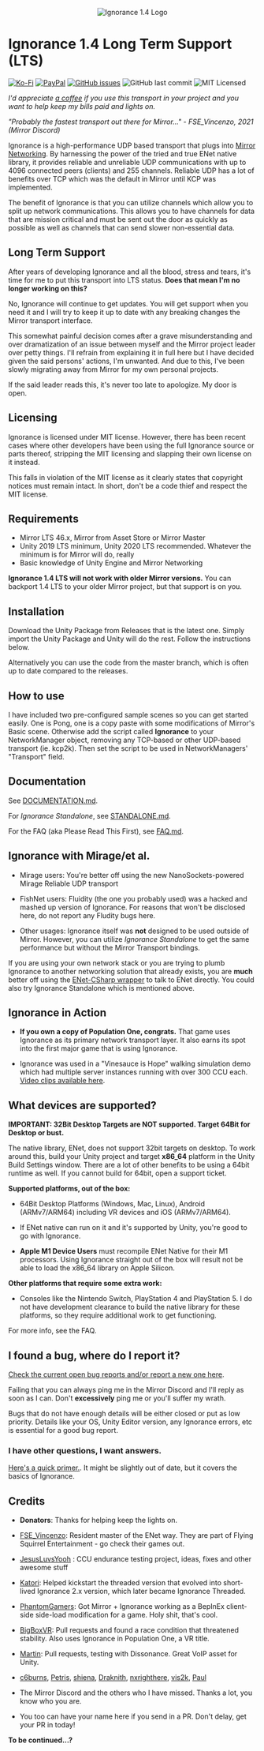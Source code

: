 <p align="center">
  <img src="http://oiran.studio/images/ignorance14.png" alt="Ignorance 1.4 Logo"/>
</p>

Ignorance 1.4 Long Term Support (LTS)
=============
[![Ko-Fi](https://img.shields.io/badge/Donate-Ko--Fi-red)](https://ko-fi.com/coburn) 
[![PayPal](https://img.shields.io/badge/Donate-PayPal-blue)](https://paypal.me/coburn64) 
[![GitHub issues](https://img.shields.io/github/issues/SoftwareGuy/Ignorance.svg)](https://github.com/SoftwareGuy/Ignorance/issues)
![GitHub last commit](https://img.shields.io/github/last-commit/SoftwareGuy/Ignorance.svg) ![MIT Licensed](https://img.shields.io/badge/license-MIT-green.svg)

_I'd appreciate [a coffee](https://ko-fi.com/coburn) if you use this transport in your project and you want to help keep my bills paid and lights on._

_"Probably the fastest transport out there for Mirror..." - FSE_Vincenzo, 2021 (Mirror Discord)_

Ignorance is a high-performance UDP based transport that plugs into [Mirror Networking](https://github.com/vis2k/Mirror). By harnessing the power of the tried and true ENet native library, it provides reliable and unreliable UDP communications with up to 4096 connected peers (clients) and 255 channels. Reliable UDP has a lot of benefits over TCP which was the default in Mirror until KCP was implemented.

The benefit of Ignorance is that you can utilize channels which allow you to split up network communications. This allows you to have channels for data that are mission critical and must be sent out the door as quickly as possible as well as channels that can send slower non-essential data.

Long Term Support
------------
After years of developing Ignorance and all the blood, stress and tears, it's time for me to put this transport into LTS status. **Does that mean I'm no longer working on this?** 

No, Ignorance will continue to get updates. You will get support when you need it and I will try to keep it up to date with any breaking changes the Mirror transport interface.

This somewhat painful decision comes after a grave misunderstanding and over dramatization of an issue between myself and the Mirror project leader over petty things. I'll refrain from explaining it in full here but I have decided given the said persons' actions, I'm unwanted. And due to this, I've been slowly migrating away from Mirror for my own personal projects.

If the said leader reads this, it's never too late to apologize. My door is open.

Licensing
------------
Ignorance is licensed under MIT license. However, there has been recent cases where other developers have been using the full Ignorance source or parts thereof, stripping the MIT licensing and slapping their own license on it instead.

This falls in violation of the MIT license as it clearly states that copyright notices must remain intact. In short, don't be a code thief and respect the MIT license.

Requirements
-----------
- Mirror LTS 46.x, Mirror from Asset Store or Mirror Master
- Unity 2019 LTS minimum, Unity 2020 LTS recommended. Whatever the minimum is for Mirror will do, really
- Basic knowledge of Unity Engine and Mirror Networking

**Ignorance 1.4 LTS will not work with older Mirror versions.** You can backport 1.4 LTS to your older Mirror project, but that support is on you.

Installation
------------
Download the Unity Package from Releases that is the latest one. Simply import the Unity Package and Unity will do the rest. 
Follow the instructions below. 

Alternatively you can use the code from the master branch, which is often up to date compared to the releases.

How to use
----------
I have included two pre-configured sample scenes so you can get started easily. One is Pong, one is a copy paste with some modifications
of Mirror's Basic scene. Otherwise add the script called **Ignorance** to your NetworkManager object, removing any TCP-based or other 
UDP-based transport (ie. kcp2k). Then set the script to be used in NetworkManagers' "Transport" field.

Documentation
------------
See [DOCUMENTATION.md](https://github.com/SoftwareGuy/Ignorance/blob/master/DOCUMENTATION.md).

For *Ignorance Standalone*, see [STANDALONE.md](https://github.com/SoftwareGuy/Ignorance/blob/master/STANDALONE.md).

For the FAQ (aka Please Read This First), see [FAQ.md](https://github.com/SoftwareGuy/Ignorance/blob/master/FAQ.md).

Ignorance with Mirage/et al.
------------
- Mirage users: You're better off using the new NanoSockets-powered Mirage Reliable UDP transport

- FishNet users: Fluidity (the one you probably used) was a hacked and mashed up version of Ignorance. For reasons that won't be disclosed here, do not report any Fludity bugs here.

- Other usages: Ignorance itself was **not** designed to be used outside of Mirror. However, you can utilize *Ignorance Standalone* to get the same performance but without the Mirror Transport bindings. 

If you are using your own network stack or you are trying to plumb Ignorance to another networking solution that already exists, you are **much** better off using the [ENet-CSharp wrapper](https://github.com/SoftwareGuy/ENet-CSharp) to talk to ENet directly. You could also try Ignorance Standalone which is mentioned above.

Ignorance in Action
------------
- **If you own a copy of Population One, congrats.** That game uses Ignorance as its primary network transport layer. It also earns its spot into the first major game that is using Ignorance.

- Ignorance was used in a "Vinesauce is Hope" walking simulation demo which had multiple server instances running with over 300 CCU each. [Video clips available here](https://clips.twitch.tv/UglyColdbloodedAlfalfaAllenHuhu).

What devices are supported?
------------
**IMPORTANT: 32Bit Desktop Targets are NOT supported. Target 64Bit for Desktop or bust.**

The native library, ENet, does not support 32bit targets on desktop. To work around this, build your Unity project and target **x86_64** platform in the Unity Build Settings window. 
There are a lot of other benefits to be using a 64bit runtime as well. If you cannot build for 64bit, open a support ticket.

**Supported platforms, out of the box:**

- 64Bit Desktop Platforms (Windows, Mac, Linux), Android (ARMv7/ARM64) including VR devices and iOS (ARMv7/ARM64).

- If ENet native can run on it and it's supported by Unity, you're good to go with Ignorance.

- **Apple M1 Device Users** must recompile ENet Native for their M1 processors. Using Ignorance straight out of the box will result not be able to load the x86_64 library on Apple Silicon.

**Other platforms that require some extra work:**

- Consoles like the Nintendo Switch, PlayStation 4 and PlayStation 5. I do not have development clearance to build the native library for these platforms, so they require additional work to get functioning.

For more info, see the FAQ.

I found a bug, where do I report it?
--------------------------------
[Check the current open bug reports and/or report a new one here](https://github.com/SoftwareGuy/Ignorance/issues).

Failing that you can always ping me in the Mirror Discord and I'll reply as soon as I can. Don't **excessively** ping me or you'll suffer my wrath. 

Bugs that do not have enough details will be either closed or put as low priority. Details like your OS, Unity Editor version, any Ignorance errors, etc is essential for a good
bug report.

### I have other questions, I want answers.

[Here's a quick primer.](https://vis2k.github.io/Mirror/Transports/Ignorance). It might be slightly out of date, but it covers the basics of Ignorance.


Credits
-------

-   **Donators**: Thanks for helping keep the lights on.

-	[FSE_Vincenzo](https://github.com/Vincenz099): Resident master of the ENet way. They are part of Flying Squirrel Entertainment - go check their games out.
	
-	[JesusLuvsYooh](https://github.com/JesusLuvsYooh) : CCU endurance testing project, ideas, fixes and other awesome stuff

-   [Katori](https://github.com/katori): Helped kickstart the threaded version that evolved into short-lived Ignorance 2.x version, which later became 
	Ignorance Threaded.

-   [PhantomGamers](https://github.com/PhantomGamers): Got Mirror + Ignorance working as a BepInEx client-side side-load modification for a game. Holy shit, that's cool.   

-   [BigBoxVR](https://github.com/GabeBigBoxVR): Pull requests and found a race condition that threatened stability. Also uses Ignorance in Population One, a VR title.

-   [Martin](https://github.com/martindevans): Pull requests, testing with Dissonance. Great VoIP asset for Unity.

-   [c6burns](https://github.com/c6burns), [Petris](https://github.com/MichalPetryka), [shiena](https://github.com/shiena), [Draknith](https://github.com/FizzCube), [nxrighthere](https://github.com/nxrighthere), [vis2k](https://github.com/vis2k), [Paul](https://github.com/paulpach)

-   The Mirror Discord and the others who I have missed. Thanks a lot, you know who you are.

-   You too can have your name here if you send in a PR. Don't delay, get your PR in today!

**To be continued...?**
